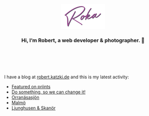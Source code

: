 <div align="center">
  <br>
  <br>
  <br>
  <br>
  <a href="https://robert.katzki.de/">
    <img width="140" src="https://github.com/ro-ka/ro-ka/blob/master/logo.svg" alt="Roka">
  </a>
  <br>
  <h3>Hi, I’m Robert, a web developer & photographer. 👋</h3>
 
  <br>
  <br>
  <br>
  <br>
</div>

I have a blog at [robert.katzki.de](https://robert.katzki.de/) and this is my latest activity:
<!-- BLOG-POST-LIST:START -->
- [Featured on priints](https://robert.katzki.de/posts/featured-on-priints)
- [Do something, so we can change it!](https://robert.katzki.de/posts/do-something-so-we-can-change-it)
- [Orranäsasjön](https://robert.katzki.de/photos/2023/orranasasjon)
- [Malmö](https://robert.katzki.de/photos/2023/malmo)
- [Ljunghusen &amp; Skanör](https://robert.katzki.de/photos/2023/ljunghusen-skanor)
<!-- BLOG-POST-LIST:END -->
